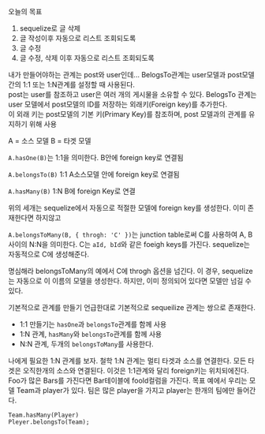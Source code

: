 오늘의 목표

1. sequelize로 글 삭제
2. 글 작성이후 자동으로 리스트 조회되도록
3. 글 수정
4. 글 수정, 삭제 이후 자동으로 리스트 조회되도록

내가 만들어야하는 관계는
post와 user인데...
BelogsTo관계는 user모델과 post모델간의 1:1 또는 1:N관계를 설정할 때 사용된다.<br>
post는 user를 참조하고 user은 여러 개의 게시물을 소유할 수 있다.
BelogsTo 관계는 user 모델에서 post모델의 ID를 저장하는 외래키(Foreign key)를 추가한다.<br>
이 외래 키는 post모델의 기본 키(Primary Key)를 참조하며, post 모델과의 관계를 유지하기 위해 사용<br>

A = 소스 모델
B = 타겟 모델

`A.hasOne(B)`는 1:1을 의미한다.
B안에 foreign key로 연결됨

`A.belongsTo(B)` 1:1
A소스모델 안에 foreign key로 연결됨

`A.hasMany(B)` 1:N
B에 foreign Key로 연결

위의 세개는 sequelize에서 자동으로 적절한 모델에 foreign key를 생성한다. 이미 존재한다면 하지않고

`A.belongsToMany(B, { throgh: 'C' })`는 junction table로써 C를 사용하여 A, B사이의 N:N을 의미한다.
C는 `aId, bId`와 같은 foeigh keys를 가진다.
sequelize는 자동적으로 C에 생성해준다.

명심해라 belongsToMany의 예에서 C에 throgh 옵션을 넘긴다.
이 경우, sequelize는 자동으로 이 이름의 모델을 생성한다. 하지만, 이미 정의되어 있다면
모델만 넘길 수 있다.

기본적으로 관계를 만들기
언급한대로 기본적으로 sequeilize 관계는 쌍으로 존재한다.

- 1:1 만들기는 `hasOne`과 `belongsTo`관계를 함께 사용
- 1:N 관계, `hasMany`와 `belongsTo`관계를 함께 사용
- N:N 관계, 두개의 `belongsToMany`를 사용한다.

나에게 필요한 1:N 관계를 보자.
철학
1:N 관계는 멀티 타겟과 소스를 연결한다.
모든 타겟은 오직한개의 소스와 연결된다.
이것은 1:1관계와 달리 foreign키는 위치되에진다. Foo가 많은 Bars를 가진다면 Bar테이블에 fooId컬럼을 가진다.
목표
예에서 우리는 모델 Team과 player가 있다.
팀은 많은 player을 가지고 player는 한개의 팀에만 들어간다.

```
Team.hasMany(Player)
Pleyer.belongsTo(Team);
```
